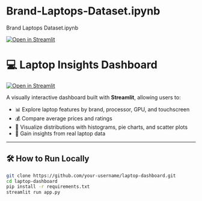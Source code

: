 # Brand-Laptops-Dataset.ipynb
Brand Laptops Dataset.ipynb

[![Open in Streamlit](https://static.streamlit.io/badges/streamlit_badge_black_white.svg)](https://your-app-url.streamlit.app)
# 💻 Laptop Insights Dashboard

[![Open in Streamlit](https://static.streamlit.io/badges/streamlit_badge_black_white.svg)](https://glorious-guide-x57w4p79vvr29v5x.github.dev/)

A visually interactive dashboard built with **Streamlit**, allowing users to:

- 📊 Explore laptop features by brand, processor, GPU, and touchscreen
- 💰 Compare average prices and ratings
- 🧮 Visualize distributions with histograms, pie charts, and scatter plots
- 🧠 Gain insights from real laptop data

---

## 🛠 How to Run Locally

```bash
git clone https://github.com/your-username/laptop-dashboard.git
cd laptop-dashboard
pip install -r requirements.txt
streamlit run app.py
